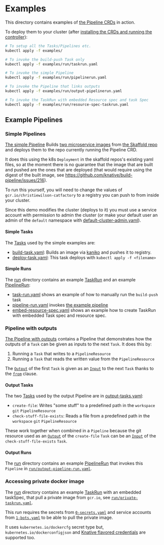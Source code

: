# Examples

This directory contains examples of [the Pipeline CRDs](../README.md) in action.

To deploy them to your cluster (after
[installing the CRDs and running the controller](../DEVELOPMENT.md#getting-started)):

```bash
# To setup all the Tasks/Pipelines etc.
kubectl apply -f examples/

# To invoke the build-push Task only
kubectl apply -f examples/run/taskrun.yaml

# To invoke the simple Pipeline
kubectl apply -f examples/run/pipelinerun.yaml

# To invoke the Pipeline that links outputs
kubectl apply -f examples/run/output-pipelinerun.yaml

# To invoke the TaskRun with embedded Resource spec and task Spec
kubectl apply -f examples/run/resource-spec-taskrun.yaml
```

## Example Pipelines

### Simple Pipelines

[The simple Pipeline](pipeline.yaml) Builds
[two microservice images](https://github.com/GoogleContainerTools/skaffold/tree/master/examples/microservices)
from [the Skaffold repo](https://github.com/GoogleContainerTools/skaffold) and
deploys them to the repo currently running the Pipeline CRD.

It does this using the k8s `Deployment` in the skaffold repos's existing yaml
files, so at the moment there is no guarantee that the image that are built and
pushed are the ones that are deployed (that would require using the digest of
the built image, see https://github.com/knative/build-pipeline/issues/216).

To run this yourself, you will need to change the values of
`gcr.io/christiewilson-catfactory` to a registry you can push to from inside
your cluster.

Since this demo modifies the cluster (deploys to it) you must use a service
account with permission to admin the cluster (or make your default user an admin
of the `default` namespace with
[default-cluster-admin.yaml](default-cluster-admin.yaml)).

#### Simple Tasks

The [Tasks](../docs/tasks.md) used by the simple examples are:

- [build-task.yaml](build-task.yaml): Builds an image via
  [kaniko](https://github.com/GoogleContainerTools/kaniko) and pushes it to
  registry.
- [deploy-task.yaml](deploy-task.yaml): This task deploys with
  `kubectl apply -f <filename>`

#### Simple Runs

The [run](./run/) directory contains an example
[TaskRun](../docs/taskruns.md) and an example
[PipelineRun](../docs/pipelineruns.md):

- [task-run.yaml](./run/task-run.yaml) shows an example of how to manually run
  the `build-push` task
- [pipeline-run.yaml](./run/pipeline-run.yaml) invokes
  [the example pipeline](#example-pipeline)
- [embed-resource-spec.yaml](./run/task-run-resource-spec.yaml) shows an example
  how to create TaskRun with embedded Task spec and resource spec.

### Pipeline with outputs

[The Pipeline with outputs](output-pipeline.yaml) contains a Pipeline that
demonstrates how the outputs of a `Task` can be given as inputs to the next
`Task`. It does this by:

1. Running a `Task` that writes to a `PipelineResource`
2. Running a `Task` that reads the written value from the `PipelineResource`

The [`Output`](../docs/tasks.md#outputs) of the first `Task` is given as an
[`Input`](../docs/tasks.md#inputs) to the next `Task` thanks to the
[`from`](../docs/pipelines.md#from) clause.

#### Output Tasks

The two [Tasks](../docs/tasks.md) used by the output Pipeline are in
[output-tasks.yaml](output-tasks.yaml):

- `create-file`: Writes "some stuff" to a predefined path in the `workspace`
  `git` `PipelineResource`
- `check-stuff-file-exists`: Reads a file from a predefined path in the
  `workspace` `git` `PipelineResource`

These work together when combined in a `Pipeline` because the git resource used
as an [`Output`](../docs/tasks.md#outputs) of the `create-file` `Task` can be
an [`Input`](../docs/tasks.md#inputs) of the `check-stuff-file-exists`
`Task`.

#### Output Runs

The [run](./run/) directory contains an example
[PipelineRun](../docs/pipelineruns.md) that invokes this `Pipeline` in
[`run/output-pipeline-run.yaml`](./run/output-pipeline-run.yaml).

### Accessing private docker image

The [run](./run/) directory contains an example
[TaskRun](../docs/Concepts.md#taskrun) with an embedded taskSpec, that
pull a private image from `gcr.io`, see
[`run/private-taskrun.yaml`](./run/private-taskrun.yaml). 

This *run* requires the secrets from
[`0-secrets.yaml`](`0-secrets.yaml`) and service accounts from
[`1-bots.yaml`](`1-bots.yaml`) to be able to pull the private
image. 

It uses `kubernetes.io/dockercfg` secret type but,
`kubernetes.io/dockerconfigjson` and [Knative flavored
credentials](https://github.com/knative/docs/blob/master/build/auth.md#guiding-credential-selection)
are supported too.


